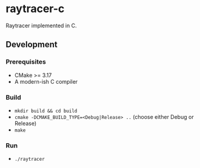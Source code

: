 # raytracer-c

Raytracer implemented in C.

## Development

### Prerequisites

- CMake >= 3.17
- A modern-ish C compiler 

### Build

- `mkdir build && cd build`
- `cmake -DCMAKE_BUILD_TYPE=<Debug|Release> ..` (choose either Debug or Release)
- `make`

### Run

- `./raytracer`